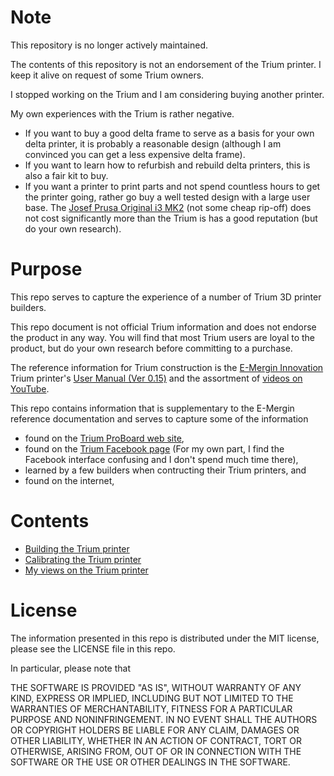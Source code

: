 # Note

This repository is no longer actively maintained.

The contents of this repository is not an endorsement of the Trium printer. I keep it alive on request of some Trium owners.  

I stopped working on the Trium and I am considering buying another printer.

My own experiences with the Trium is rather negative. 
- If you want to buy a good delta frame to serve as a basis for your own delta printer, it is probably a reasonable design (although I am convinced you can get a less expensive delta frame).
- If you want to learn how to refurbish and rebuild delta printers, this is also a fair kit to buy.
- If you want a printer to print parts and not spend countless hours to get the printer going, rather go buy a well tested design with a large user base. The [Josef Prusa Original i3 MK2](http://shop.prusa3d.com/en/) (not some cheap rip-off) does not cost significantly more than the Trium is has a good reputation (but do your own research).


# Purpose

This repo serves to capture the experience of a number of Trium 3D printer builders.

This repo document is not official Trium information and does not endorse the product in any way. You will find that most Trium users are loyal to the product, but do your own research before committing to a purchase.

The reference information for Trium construction is the [E-Mergin Innovation](https://emergin.net/) Trium printer's  [User Manual (Ver 0.15)](https://emergin.net//user-manual/)  and the assortment of  [videos  on YouTube](https://www.youtube.com/watch?v=81HdwWcrpt0&list=PLMmAHPJoXlL8cp_-7R_6Hdb887jVPCUp3).

This repo contains information that is supplementary to the E-Mergin reference documentation and serves to capture some of the information
-  found on the [Trium ProBoard web site](http://trium3d.proboards.com),
-  found on the [Trium Facebook page](https://www.facebook.com/groups/emergin/) (For my own part, I find the Facebook interface confusing and I don't spend much time there), 
-  learned by a few builders when contructing their Trium printers, and 
-  found on the internet,


# Contents

- [Building the Trium printer]([https://github.com/NelisW/my3D-Trium/blob/master/building/Trium-build.md)
- [Calibrating the Trium printer](https://github.com/NelisW/my3D-Trium/blob/master/building/Trium-calibration.md)
- [My views on the Trium printer](https://github.com/NelisW/my3D-Trium/blob/master/building/Trium-gripes.md)


# License

The information presented in this repo is distributed under the MIT license, please see the LICENSE file in this repo.

In particular, please note that 

THE SOFTWARE IS PROVIDED "AS IS", WITHOUT WARRANTY OF ANY KIND, EXPRESS OR
IMPLIED, INCLUDING BUT NOT LIMITED TO THE WARRANTIES OF MERCHANTABILITY,
FITNESS FOR A PARTICULAR PURPOSE AND NONINFRINGEMENT. IN NO EVENT SHALL THE
AUTHORS OR COPYRIGHT HOLDERS BE LIABLE FOR ANY CLAIM, DAMAGES OR OTHER
LIABILITY, WHETHER IN AN ACTION OF CONTRACT, TORT OR OTHERWISE, ARISING FROM,
OUT OF OR IN CONNECTION WITH THE SOFTWARE OR THE USE OR OTHER DEALINGS IN THE
SOFTWARE.
